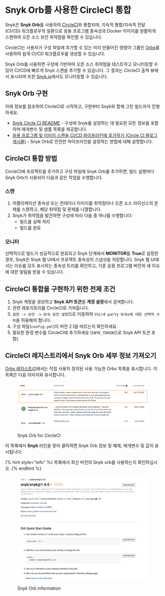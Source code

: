 # Snyk Orb를 사용한 CircleCI 통합

Snyk은 **Snyk Orb**를 사용하여 [CircleCI](https://circleci.com)와 통합되며, 지속적 통합/지속적 전달 (CI/CD) 워크플로우의 일환으로 응용 프로그램 종속성과 Docker 이미지를 원활하게 스캔하여 오픈 소스 보안 취약점을 확인할 수 있습니다.

CircleCI는 사용자가 구성 파일에 추가할 수 있는 미리 만들어진 명령어 그룹인 [Orbs](https://circleci.com/orbs/)를 사용하여 쉽게 CI/CD 워크플로우를 생성할 수 있습니다.

Snyk Orb를 사용하면 구성에 기반하여 오픈 소스 취약점을 테스트하고 모니터링할 수 있어 CI/CD에 빠르게 Snyk 스캔을 추가할 수 있습니다. 그 결과는 CircleCI 출력 뷰에서 표시되며 또한 [Snyk.io](http://app.snyk.io)에서도 모니터링할 수 있습니다.

## Snyk Orb 구현

아래 정보를 참조하여 CircleCI로 시작하고, 구현부터 Snyk와 함께 그린 빌드까지 진행하세요.

* [Snyk Circle CI README](https://circleci.com/orbs/registry/orb/snyk/snyk) - 구성에 Snyk를 설정하는 데 필요한 모든 정보를 포함하며 매개변수 및 샘플 목록을 제공합니다.
* [응용 프로그램 및 이미지 스캔을 CI/CD 파이프라인에 추가하기 (Circle CI 블로그 게시물)](https://circleci.com/blog/adding-application-and-image-scanning-to-your-cicd-pipeline/) - Snyk Orb로 안전한 파이프라인을 설정하는 방법에 대해 설명합니다.

## CircleCI 통합 방법

CircleCI에 프로젝트를 추가하고 구성 파일에 Snyk Orb를 추가하면, 빌드 실행마다 Snyk Orb가 사용되어 다음과 같은 작업을 수행합니다.

### 스캔

1. 어플리케이션 종속성 또는 컨테이너 이미지를 취약점이나 오픈 소스 라이선스의 문제를 스캔하고, 해당 취약점 및 문제를 나열합니다.
2. Snyk가 취약점을 발견하면 구성에 따라 다음 중 하나를 수행합니다:
   * 빌드를 실패 처리
   * 빌드를 완료

### **모니터**

선택적으로 빌드가 성공적으로 완료되고 Snyk 단계에서 **MONITOR**를 **True**로 설정한 경우, Snyk은 Snyk 웹 UI에서 프로젝트 종속성의 스냅샷을 저장합니다. Snyk 웹 UI에서는 이슈를 모두 표시하는 종속성 트리를 확인하고, 기존 응용 프로그램 버전의 새 이슈에 대한 알림을 받을 수 있습니다.

## CircleCI 통합을 구현하기 위한 전제 조건

1. Snyk 계정을 생성하고 **Snyk API 토큰**을 **계정 설정**에서 검색합니다.
2. 관련 레포지토리를 CircleCI로 가져옵니다.
3. `설정 -> 보안 -> Orb 보안 설정`으로 이동하여 `third party Orbs에 대한 선택적 수락`을 허용해야 합니다.
4. 구성 파일(`config.yml`)이 버전 2.1을 따르는지 확인하세요.
5. 필요한 환경 변수를 CircleCI에 추가하세요 (`SNYK_TOKEN`으로 Snyk API 토큰 포함).

## CircleCI 레지스트리에서 Snyk Orb 세부 정보 가져오기

[Orbs 레지스트리](https://circleci.com/orbs/registry/)에서는 직접 사용자 정의된 사용 가능한 Orbs 목록을 표시합니다. 이 목록은 다음 이미지와 유사합니다.

<figure><img src="../../.gitbook/assets/download-Snyk-orb.png" alt="Snyk Orb for CircleCI"><figcaption><p>Snyk Orb for CircleCI</p></figcaption></figure>

이 목록에서 **Snyk** 라인을 찾아 클릭하면 Snyk Orb 정보 및 예제, 매개변수 및 값이 표시됩니다:

{% hint style="info" %}
목록에서 최신 버전의 Snyk orb를 사용하는지 확인하십시오.
{% endhint %}

<figure><img src="../../.gitbook/assets/Select-Circle-CI-guide.png" alt="Snyk Orb information"><figcaption><p>Snyk Orb information</p></figcaption></figure>
